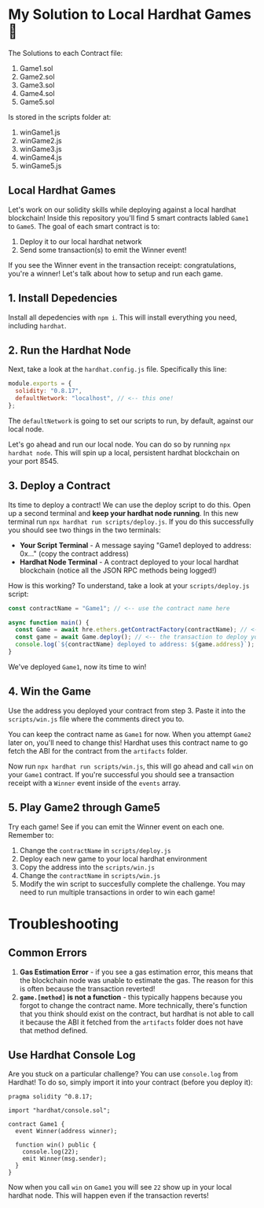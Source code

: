 # My Solution to Local Hardhat Games 🎲

The Solutions to each Contract file:

1. Game1.sol
2. Game2.sol
3. Game3.sol
4. Game4.sol
5. Game5.sol

Is stored in the scripts folder at:

1. winGame1.js
2. winGame2.js
3. winGame3.js
4. winGame4.js
5. winGame5.js

## Local Hardhat Games

Let's work on our solidity skills while deploying against a local hardhat blockchain! Inside this repository you'll find 5 smart contracts labled `Game1` to `Game5`. The goal of each smart contract is to:

1. Deploy it to our local hardhat network
2. Send some transaction(s) to emit the Winner event!

If you see the Winner event in the transaction receipt: congratulations, you're a winner! Let's talk about how to setup and run each game.

## 1. Install Depedencies

Install all depedencies with `npm i`. This will install everything you need, including `hardhat`.

## 2. Run the Hardhat Node

Next, take a look at the `hardhat.config.js` file. Specifically this line:

```javascript
module.exports = {
  solidity: "0.8.17",
  defaultNetwork: "localhost", // <-- this one!
};
```

The `defaultNetwork` is going to set our scripts to run, by default, against our local node.

Let's go ahead and run our local node. You can do so by running `npx hardhat node`. This will spin up a local, persistent hardhat blockchain on your port 8545.

## 3. Deploy a Contract

Its time to deploy a contract! We can use the deploy script to do this. Open up a second terminal and **keep your hardhat node running**. In this new terminal run `npx hardhat run scripts/deploy.js`. If you do this successfully you should see two things in the two terminals:

- **Your Script Terminal** - A message saying "Game1 deployed to address: 0x..." (copy the contract address)
- **Hardhat Node Terminal** - A contract deployed to your local hardhat blockchain (notice all the JSON RPC methods being logged!)

How is this working? To understand, take a look at your `scripts/deploy.js` script:

```javascript
const contractName = "Game1"; // <-- use the contract name here

async function main() {
  const Game = await hre.ethers.getContractFactory(contractName); // <-- hardhat compiles and grabs the contract abi/bytecode using the name
  const game = await Game.deploy(); // <-- the transaction to deploy your contract to the blockchain
  console.log(`${contractName} deployed to address: ${game.address}`); // <-- our log telling us the address!
}
```

We've deployed `Game1`, now its time to win!

## 4. Win the Game

Use the address you deployed your contract from step 3. Paste it into the `scripts/win.js` file where the comments direct you to.

You can keep the contract name as `Game1` for now. When you attempt `Game2` later on, you'll need to change this! Hardhat uses this contract name to go fetch the ABI for the contract from the `artifacts` folder.

Now run `npx hardhat run scripts/win.js`, this will go ahead and call `win` on your `Game1` contract. If you're successful you should see a transaction receipt with a `Winner` event inside of the `events` array.

## 5. Play Game2 through Game5

Try each game! See if you can emit the Winner event on each one. Remember to:

1. Change the `contractName` in `scripts/deploy.js`
2. Deploy each new game to your local hardhat environment
3. Copy the address into the `scripts/win.js`
4. Change the `contractName` in `scripts/win.js`
5. Modify the win script to succesfully complete the challenge. You may need to run multiple transactions in order to win each game!

# Troubleshooting

## Common Errors

1. **Gas Estimation Error** - if you see a gas estimation error, this means that the blockchain node was unable to estimate the gas. The reason for this is often because the transaction reverted!
2. **`game.[method]` is not a function** - this typically happens because you forgot to change the contract name. More technically, there's function that you think should exist on the contract, but hardhat is not able to call it because the ABI it fetched from the `artifacts` folder does not have that method defined.

## Use Hardhat Console Log

Are you stuck on a particular challenge? You can use `console.log` from Hardhat! To do so, simply import it into your contract (before you deploy it):

```solidity
pragma solidity ^0.8.17;

import "hardhat/console.sol";

contract Game1 {
  event Winner(address winner);

  function win() public {
    console.log(22);
    emit Winner(msg.sender);
  }
}
```

Now when you call `win` on `Game1` you will see `22` show up in your local hardhat node. This will happen even if the transaction reverts!
